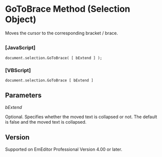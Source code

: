 # GoToBrace Method (Selection Object)

Moves the cursor to the corresponding bracket / brace.

## 

### \[JavaScript\]

```
document.selection.GoToBrace( [ bExtend ] );
```

### \[VBScript\]

```
document.selection.GoToBrace [ bExtend ]
```

## Parameters

_bExtend_

Optional. Specifies whether the moved text is collapsed or not. The default
is false and the moved text is collapsed.

## Version

Supported on EmEditor Professional Version 4.00 or later.
